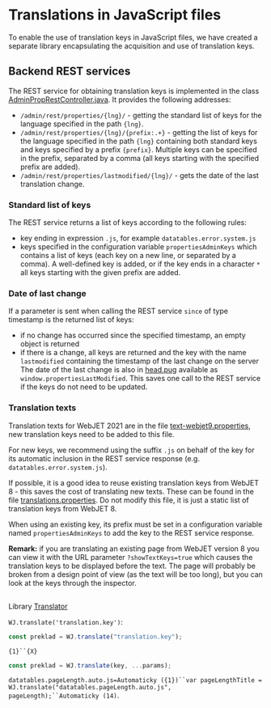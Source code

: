 # Translations in JavaScript files

To enable the use of translation keys in JavaScript files, we have created a separate library encapsulating the acquisition and use of translation keys.

## Backend REST services

The REST service for obtaining translation keys is implemented in the class [AdminPropRestController.java](../../../src/main/java/sk/iway/iwcm/admin/AdminPropRestController.java). It provides the following addresses:
- `/admin/rest/properties/{lng}/` - getting the standard list of keys for the language specified in the path `{lng}`.
- `/admin/rest/properties/{lng}/{prefix:.+}` - getting the list of keys for the language specified in the path `{lng}` containing both standard keys and keys specified by a prefix `{prefix}`. Multiple keys can be specified in the prefix, separated by a comma (all keys starting with the specified prefix are added).
- `/admin/rest/properties/lastmodified/{lng}/` - gets the date of the last translation change.

### Standard list of keys

The REST service returns a list of keys according to the following rules:
- key ending in expression `.js`, for example `datatables.error.system.js`
- keys specified in the configuration variable `propertiesAdminKeys` which contains a list of keys (each key on a new line, or separated by a comma). A well-defined key is added, or if the key ends in a character `*` all keys starting with the given prefix are added.

### Date of last change

If a parameter is sent when calling the REST service `since` of type timestamp is the returned list of keys:
- if no change has occurred since the specified timestamp, an empty object is returned
- if there is a change, all keys are returned and the key with the name `lastmodified` containing the timestamp of the last change on the server
The date of the last change is also in [head.pug](../../../src/main/webapp/admin/v9/views/partials/head.pug) available as `window.propertiesLastModified`. This saves one call to the REST service if the keys do not need to be updated.

### Translation texts

Translation texts for WebJET 2021 are in the file [text-webjet9.properties](../../../src/main/webapp/WEB-INF/classes/text-webjet9.properties), new translation keys need to be added to this file.

For new keys, we recommend using the suffix `.js` on behalf of the key for its automatic inclusion in the REST service response (e.g. `datatables.error.system.js`).

If possible, it is a good idea to reuse existing translation keys from WebJET 8 - this saves the cost of translating new texts. These can be found in the file [translations.properties](../../../src/main/webapp/files/preklady.properties). Do not modify this file, it is just a static list of translation keys from WebJET 8.

When using an existing key, its prefix must be set in a configuration variable named `propertiesAdminKeys` to add the key to the REST service response.

**Remark:** if you are translating an existing page from WebJET version 8 you can view it with the URL parameter `?showTextKeys=true` which causes the translation keys to be displayed before the text. The page will probably be broken from a design point of view (as the text will be too long), but you can look at the keys through the inspector.
##

Library [Translator](../libraries/translator.md)

`WJ.translate('translation.key')`:

```javascript
const preklad = WJ.translate("translation.key");
```

`{1}``{X}`

```javascript
const preklad = WJ.translate(key, ...params);
```

`datatables.pageLength.auto.js=Automaticky ({1})``var pageLengthTitle = WJ.translate("datatables.pageLength.auto.js", pageLength);``Automaticky (14)`.
